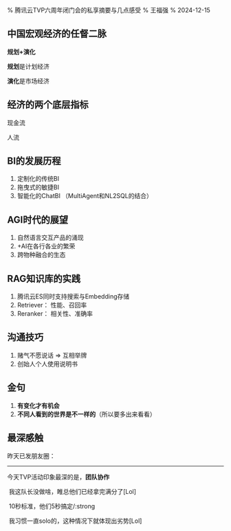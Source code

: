 % 腾讯云TVP六周年闭门会的私享摘要与几点感受
% 王福强
% 2024-12-15

## 中国宏观经济的任督二脉

**规划+演化**

**规划**是计划经济

**演化**是市场经济


## 经济的两个底层指标

现金流

人流

## BI的发展历程

1. 定制化的传统BI
2. 拖曳式的敏捷BI
3. 智能化的ChatBI （MultiAgent和NL2SQL的结合）

## AGI时代的展望

1. 自然语言交互产品的涌现
2. +AI在各行各业的繁荣
3. 跨物种融合的生态

## RAG知识库的实践

1. 腾讯云ES同时支持搜索与Embedding存储
2. Retriever： 性能、召回率
3. Reranker： 相关性、准确率


## 沟通技巧

1. 赌气不愿说话 => 互相举牌
2. 创始人个人使用说明书

## 金句

1. **有变化才有机会**
2. **不同人看到的世界是不一样的**（所以要多出来看看）

## 最深感触

昨天已发朋友圈：

---

今天TVP活动印象最深的是，**团队协作**

​
​我这队长没做啥，睢总他们已经拿完满分了[Lol]

​
​10秒标准，他们5秒搞定/:strong

​
​我习惯一直solo的，这种情况下就体现出劣势[Lol]





